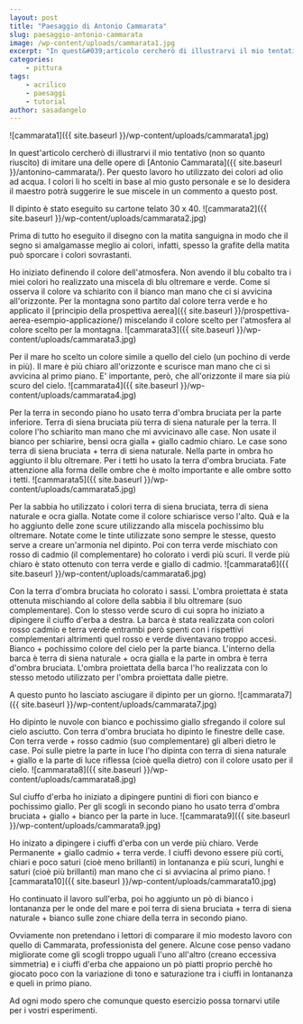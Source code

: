 ```yaml
---
layout: post
title: "Paesaggio di Antonio Cammarata"
slug: paesaggio-antonio-cammarata
image: /wp-content/uploads/cammarata1.jpg
excerpt: "In quest&#039;articolo cercherò di illustrarvi il mio tentativo (non so quanto riuscito) di imitare una delle opere di Antonio Cammarata. Per questo lavoro ho"
categories:
    - pittura
tags:
    - acrilico
    - paesaggi
    - tutorial
author: sasadangelo
---
```


![cammarata1]({{ site.baseurl }}/wp-content/uploads/cammarata1.jpg)

In quest'articolo cercherò di illustrarvi il mio tentativo (non so quanto riuscito) di imitare una delle opere di [Antonio Cammarata]({{ site.baseurl }}/antonino-cammarata/). Per questo lavoro ho utilizzato dei colori ad olio ad acqua. I colori li ho scelti in base al mio gusto personale e se lo desidera il maestro potrà suggerire le sue miscele in un commento a questo post.

Il dipinto è stato eseguito su cartone telato 30 x 40. ![cammarata2]({{ site.baseurl }}/wp-content/uploads/cammarata2.jpg)

Prima di tutto ho eseguito il disegno con la matita sanguigna in modo che il segno si amalgamasse meglio ai colori, infatti, spesso la grafite della matita può sporcare i colori sovrastanti.

Ho iniziato definendo il colore dell'atmosfera. Non avendo il blu cobalto tra i miei colori ho realizzato una miscela di blu oltremare e verde. Come si osserva il colore va schiarito con il bianco man mano che ci si avvicina all'orizzonte. Per la montagna sono partito dal colore terra verde e ho applicato il [principio della prospettiva aerea]({{ site.baseurl }}/prospettiva-aerea-esempio-applicazione/) miscelando il colore scelto per l'atmosfera al colore scelto per la montagna. ![cammarata3]({{ site.baseurl }}/wp-content/uploads/cammarata3.jpg)

Per il mare ho scelto un colore simile a quello del cielo (un pochino di verde in più). Il mare è più chiaro all'orizzonte e scurisce man mano che ci si avvicina al primo piano. E' importante, però, che all'orizzonte il mare sia più scuro del cielo. ![cammarata4]({{ site.baseurl }}/wp-content/uploads/cammarata4.jpg)

Per la terra in secondo piano ho usato terra d'ombra bruciata per la parte inferiore. Terra di siena bruciata più terra di siena naturale per la terra. Il colore l'ho schiarito man mano che mi avvicinavo alle case. Non usate il bianco per schiarire, bensì ocra gialla + giallo cadmio chiaro. Le case sono terra di siena bruciata + terra di siena naturale. Nella parte in ombra ho aggiunto il blu oltremare. Per i tetti ho usato la terra d'ombra bruciata. Fate attenzione alla forma delle ombre che è molto importante e alle ombre sotto i tetti. ![cammarata5]({{ site.baseurl }}/wp-content/uploads/cammarata5.jpg)

Per la sabbia ho utilizzato i colori terra di siena bruciata, terra di siena naturale e ocra gialla. Notate come il colore schiarisce verso l'alto. Quà e la ho aggiunto delle zone scure utilizzando alla miscela pochissimo blu oltremare. Notate come le tinte utilizzate sono sempre le stesse, questo serve a creare un'armonia nel dipinto. Poi con terra verde mischiato con rosso di cadmio (il complementare) ho colorato i verdi più scuri. Il verde più chiaro è stato ottenuto con terra verde e giallo di cadmio. ![cammarata6]({{ site.baseurl }}/wp-content/uploads/cammarata6.jpg)

Con la terra d'ombra bruciata ho colorato i sassi. L'ombra proiettata è stata ottenuta mischiando al colore della sabbia il blu oltremare (suo complementare). Con lo stesso verde scuro di cui sopra ho iniziato a dipingere il ciuffo d'erba a destra. La barca è stata realizzata con colori rosso cadmio e terra verde entrambi però spenti con i rispettivi complementari altrimenti quel rosso e verde diventavano troppo accesi. Bianco + pochissimo colore del cielo per la parte bianca. L'interno della barca è terra di siena naturale + ocra gialla e la parte in ombra è terra d'ombra bruciata. L'ombra proiettata della barca l'ho realizzata con lo stesso metodo utilizzato per l'ombra proiettata dalle pietre.

A questo punto ho lasciato asciugare il dipinto per un giorno. ![cammarata7]({{ site.baseurl }}/wp-content/uploads/cammarata7.jpg)

Ho dipinto le nuvole con bianco e pochissimo giallo sfregando il colore sul cielo asciutto. Con terra d'ombra bruciata ho dipinto le finestre delle case. Con terra verde + rosso cadmio (suo complementare) gli alberi dietro le case. Poi sulle pietre la parte in luce l'ho dipinta con terra di siena naturale + giallo e la parte di luce riflessa (cioè quella dietro) con il colore usato per il cielo. ![cammarata8]({{ site.baseurl }}/wp-content/uploads/cammarata8.jpg)

Sul ciuffo d'erba ho iniziato a dipingere puntini di fiori con bianco e pochissimo giallo. Per gli scogli in secondo piano ho usato terra d'ombra bruciata + giallo + bianco per la parte in luce. ![cammarata9]({{ site.baseurl }}/wp-content/uploads/cammarata9.jpg)

Ho inizato a dipingere i ciuffi d'erba con un verde più chiaro. Verde Permanente + giallo cadmio + terra verde. I ciuffi devono essere più corti, chiari e poco saturi (cioè meno brillanti) in lontananza e più scuri, lunghi e saturi (cioè più brillanti) man mano che ci si avviacina al primo piano. ![cammarata10]({{ site.baseurl }}/wp-content/uploads/cammarata10.jpg)

Ho continuato il lavoro sull'erba, poi ho aggiunto un pò di bianco i lontananza per le onde del mare e poi terra di siena bruciata + terra di siena naturale + bianco sulle zone chiare della terra in secondo piano.

Ovviamente non pretendano i lettori di comparare il mio modesto lavoro con quello di Cammarata, professionista del genere. Alcune cose penso vadano migliorate come gli scogli troppo uguali l'uno all'altro (creano eccessiva simmetria) e i ciuffi d'erba che appaiono un pò piatti proprio perchè ho giocato poco con la variazione di tono e saturazione tra i ciuffi in lontananza e queli in primo piano.

Ad ogni modo spero che comunque questo esercizio possa tornarvi utile per i vostri esperimenti.
